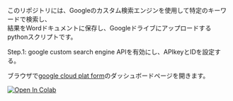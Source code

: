 このリポジトリには、Googleのカスタム検索エンジンを使用して特定のキーワードで検索し、  
結果をWordドキュメントに保存し、Googleドライブにアップロードするpythonスクリプトです。

  
Step.1: google custom search engine APIを有効にし、APIkeyとIDを設定する。

 ブラウザで[google cloud plat form](https://cloud.google.com/free?utm_source=google&utm_medium=cpc&utm_campaign=japac-JP-all-ja-dr-BKWS-all-core-trial-EXA-dr-1605216&utm_content=text-ad-none-none-DEV_c-CRE_602341359562-ADGP_Hybrid%20%7C%20BKWS%20-%20EXA%20%7C%20Txt%20~%20GCP%20~%20General_core%20brand-KWID_43700071566406792-aud-1644542956268%3Akwd-26415313501&userloc_1009365-network_g&utm_term=KW_google%20cloud%20platform&gclid=CjwKCAjwov6hBhBsEiwAvrvN6Eqgy3VztdEsdwjtgHS7rL05V0zvy0K7Iuv90bsXry1e3w71hwhlBhoCO_oQAvD_BwE&gclsrc=aw.ds)のダッシュボードページを開きます。



[![Open In Colab](https://colab.research.google.com/assets/colab-badge.svg)](https://colab.research.google.com/drive/1rRwrLEe7iIgoe_P-bsjCNtKbNANOvwI9?usp=sharing)
